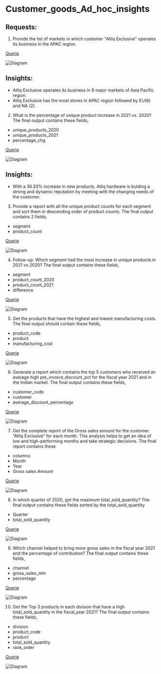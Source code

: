 # Customer_goods_Ad_hoc_insights
## Requests:
1. Provide the list of markets in which customer "Atliq Exclusive" operates its
business in the APAC region.

[Querie](https://github.com/farizalik/Customer_goods_Ad_hoc_insights/blob/main/queries/Req_1.sql)

![Diagram](https://github.com/farizalik/Customer_goods_Ad_hoc_insights/blob/main/Queries_SS/Req_1.png)

## Insights:
- Atliq Exclusive operates its business in 8 major markets of Asia Pacific region.
- Atliq Exclusive has the most stores in APAC region followed by EU(6) and NA (2).

2. What is the percentage of unique product increase in 2021 vs. 2020? The final output contains these fields,
 - unique_products_2020
 - unique_products_2021
 - percentage_chg

[Querie](https://github.com/farizalik/Customer_goods_Ad_hoc_insights/blob/main/queries/Req_2.sql)

![Diagram](https://github.com/farizalik/Customer_goods_Ad_hoc_insights/blob/main/Queries_SS/Req_2.png)

## Insights:
- With a 36.33% increase in new products, Atliq hardware is bulding a strong and dynamic reputation by meeting with the changing needs of the customer.

3. Provide a report with all the unique product counts for each segment and
sort them in descending order of product counts. The final output contains 2 fields,
 - segment
 - product_count

[Querie](https://github.com/farizalik/Customer_goods_Ad_hoc_insights/blob/main/queries/Req_3.sql)

![Diagram](https://github.com/farizalik/Customer_goods_Ad_hoc_insights/blob/main/Queries_SS/Req_3.png)


4. Follow-up: Which segment had the most increase in unique products in 2021 vs 2020? The final output contains these fields,
 - segment
 - product_count_2020
 - product_count_2021
 - difference

 [Querie](https://github.com/farizalik/Customer_goods_Ad_hoc_insights/blob/main/queries/Req_4.sql)

 ![Diagram](https://github.com/farizalik/Customer_goods_Ad_hoc_insights/blob/main/Queries_SS/Req_4.png)


5. Get the products that have the highest and lowest manufacturing costs. The final output should contain these fields,
 - product_code
 - product
 - manufacturing_cost

[Querie](https://github.com/farizalik/Customer_goods_Ad_hoc_insights/blob/main/queries/Req_5.sql)

![Diagram](https://github.com/farizalik/Customer_goods_Ad_hoc_insights/blob/main/Queries_SS/Req_5.png)


6. Generate a report which contains the top 5 customers who received an average high pre_invoice_discount_pct for the fiscal year 2021 and in the Indian market. The final output contains these fields,
- customer_code
- customer
- average_discount_percentage

[Querie](https://github.com/farizalik/Customer_goods_Ad_hoc_insights/blob/main/queries/Req_6.sql)

![Diagram](https://github.com/farizalik/Customer_goods_Ad_hoc_insights/blob/main/Queries_SS/Req_6.png)

7. Get the complete report of the Gross sales amount for the customer “Atliq Exclusive” for each month. This analysis helps to get an idea of low and high-performing months and take strategic decisions. The final report contains these 
- columns:
- Month
- Year
- Gross sales Amount

[Querie](https://github.com/farizalik/Customer_goods_Ad_hoc_insights/blob/main/queries/Req_7.sql)

![Diagram](https://github.com/farizalik/Customer_goods_Ad_hoc_insights/blob/main/Queries_SS/Req_7.png)

8. In which quarter of 2020, got the maximum total_sold_quantity? The final output contains these fields sorted by the  total_sold_quantity
- Quarter
- total_sold_quantity

[Querie](https://github.com/farizalik/Customer_goods_Ad_hoc_insights/blob/main/queries/Req_8.sql)

![Diagram](https://github.com/farizalik/Customer_goods_Ad_hoc_insights/blob/main/Queries_SS/Req_8.png)

9. Which channel helped to bring more gross sales in the fiscal year 2021 and the percentage of contribution? The final output contains these fields,
- channel
- gross_sales_mln
- percentage

[Querie](https://github.com/farizalik/Customer_goods_Ad_hoc_insights/blob/main/queries/Req_9.sql)

![Diagram](https://github.com/farizalik/Customer_goods_Ad_hoc_insights/blob/main/Queries_SS/Req_9.png)

10. Get the Top 3 products in each division that have a high total_sold_quantity in the fiscal_year 2021? The final output contains these fields,
- division
- product_code
- product
- total_sold_quantity
- rank_order

[Querie](https://github.com/farizalik/Customer_goods_Ad_hoc_insights/blob/main/queries/Req_10.sql)

![Diagram](https://github.com/farizalik/Customer_goods_Ad_hoc_insights/blob/main/Queries_SS/Req_10.png)

